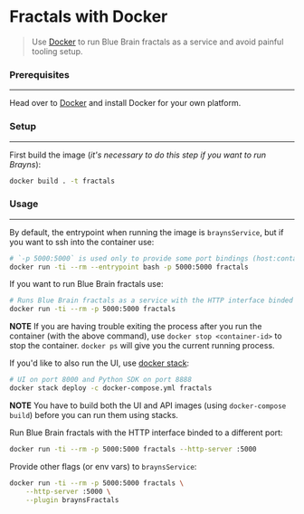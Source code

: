 # Fractals with Docker

> Use [Docker](https://docs.docker.com) to run Blue Brain fractals as a service and avoid painful tooling setup.


### Prerequisites
-----------------
Head over to [Docker](https://docs.docker.com/engine/installation/#supported-platforms) and install Docker for your own platform.


### Setup
---------
First build the image (*it's necessary to do this step if you want to run Brayns*):
```bash
docker build . -t fractals
```


### Usage
---------
By default, the entrypoint when running the image is `braynsService`, but if you want to ssh into the container use:
```bash
# `-p 5000:5000` is used only to provide some port bindings (host:container) if you want to run and access Brayns from your host while in the container
docker run -ti --rm --entrypoint bash -p 5000:5000 fractals
```

If you want to run Blue Brain fractals use:
```bash
# Runs Blue Brain fractals as a service with the HTTP interface binded on port 5000
docker run -ti --rm -p 5000:5000 fractals
```

**NOTE** If you are having trouble exiting the process after you run the container (with the above command), use `docker stop <container-id>` to stop the container.
`docker ps` will give you the current running process.

If you'd like to also run the UI, use [docker stack](https://docs.docker.com/get-started/part5):
```bash
# UI on port 8000 and Python SDK on port 8888
docker stack deploy -c docker-compose.yml fractals
```

**NOTE** You have to build both the UI and API images (using `docker-compose build`) before you can run them using stacks.

Run Blue Brain fractals with the HTTP interface binded to a different port:
```bash
docker run -ti --rm -p 5000:5000 fractals --http-server :5000
```

Provide other flags (or env vars) to `braynsService`:
```bash
docker run -ti --rm -p 5000:5000 fractals \
    --http-server :5000 \
    --plugin braynsFractals
```

